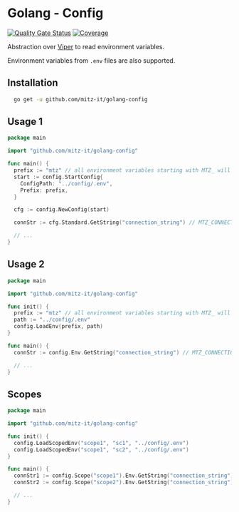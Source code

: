 # Golang - Config

[![Quality Gate Status](https://sonarcloud.io/api/project_badges/measure?project=mitz-it_golang-config&metric=alert_status)](https://sonarcloud.io/summary/new_code?id=mitz-it_golang-config) [![Coverage](https://sonarcloud.io/api/project_badges/measure?project=mitz-it_golang-config&metric=coverage)](https://sonarcloud.io/summary/new_code?id=mitz-it_golang-config)

Abstraction over [Viper](https://github.com/spf13/viper) to read environment variables.

Environment variables from `.env` files are also supported.

## Installation

```bash
  go get -u github.com/mitz-it/golang-config
```

## Usage 1

```go
package main

import "github.com/mitz-it/golang-config"

func main() {
  prefix := "mtz" // all environment variables starting with MTZ_ will be loaded
  start := config.StartConfig{
    ConfigPath: "../config/.env",
    Prefix: prefix,
  }

  cfg := config.NewConfig(start)

  connStr := cfg.Standard.GetString("connection_string") // MTZ_CONNECTION_STRING

  // ...
}
```

## Usage 2

```go
package main

import "github.com/mitz-it/golang-config"

func init() {
  prefix := "mtz" // all environment variables starting with MTZ_ will be loaded
  path := "../config/.env"
  config.LoadEnv(prefix, path)
}

func main() {
  connStr := config.Env.GetString("connection_string") // MTZ_CONNECTION_STRING

  // ...
}
```

## Scopes

```go
package main

import "github.com/mitz-it/golang-config"

func init() {
  config.LoadScopedEnv("scope1", "sc1", "../config/.env")
  config.LoadScopedEnv("scope1", "sc2", "../config/.env")
}

func main() {
  connStr1 := config.Scope("scope1").Env.GetString("connection_string") // SC1_CONNECTION_STRING
  connStr2 := config.Scope("scope2").Env.GetString("connection_string") // SC2_CONNECTION_STRING

  // ...
}
```
